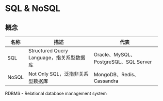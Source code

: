 # SQL & NoSQL

## 概念

| 名称  | 描述                                      | 代表                                  |
| ----- | ----------------------------------------- | ------------------------------------- |
| SQL   | Structured Query Language，指关系型数据库 | Oracle、MySQL、PostgreSQL、SQL Server |
| NoSQL | Not Only SQL，泛指非关系型数据库          | MongoDB、Redis、Cassandra             |

RDBMS - Relational database management system

##